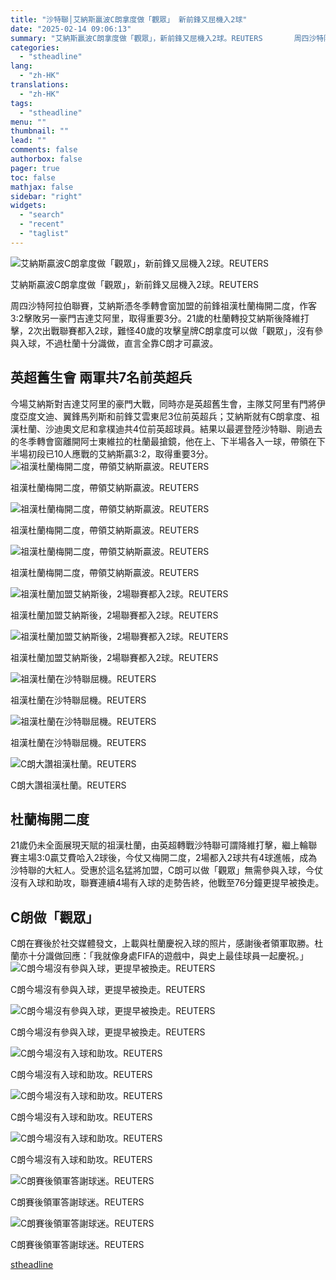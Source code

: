 ```yaml
---
title: "沙特聯│艾納斯贏波C朗拿度做「觀眾」 新前鋒又屈機入2球"
date: "2025-02-14 09:06:13"
summary: "艾納斯贏波C朗拿度做「觀眾」，新前鋒又屈機入2球。REUTERS       周四沙特阿拉伯..."
categories:
  - "stheadline"
lang:
  - "zh-HK"
translations:
  - "zh-HK"
tags:
  - "stheadline"
menu: ""
thumbnail: ""
lead: ""
comments: false
authorbox: false
pager: true
toc: false
mathjax: false
sidebar: "right"
widgets:
  - "search"
  - "recent"
  - "taglist"
---
```


![艾納斯贏波C朗拿度做「觀眾」，新前鋒又屈機入2球。REUTERS](https://image.stheadline.com/f/680p0/0x0/100/none/c66dcc7c322f591ef4def56665e2491f/stheadline/inewsmedia/20250214/_2025021408392549066.jpg)

艾納斯贏波C朗拿度做「觀眾」，新前鋒又屈機入2球。REUTERS




周四沙特阿拉伯聯賽，艾納斯憑冬季轉會窗加盟的前鋒祖漢杜蘭梅開二度，作客3:2擊敗另一豪門吉達艾阿里，取得重要3分。21歲的杜蘭轉投艾納斯後降維打擊，2次出戰聯賽都入2球，難怪40歲的攻擊皇牌C朗拿度可以做「觀眾」，沒有參與入球，不過杜蘭十分識做，直言全靠C朗才可贏波。

英超舊生會 兩軍共7名前英超兵
---------------

今場艾納斯對吉達艾阿里的豪門大戰，同時亦是英超舊生會，主隊艾阿里有門將伊度亞度文迪、翼鋒馬列斯和前鋒艾雲東尼3位前英超兵；艾納斯就有C朗拿度、祖漢杜蘭、沙迪奧文尼和拿樸迪共4位前英超球員。結果以最遲登陸沙特聯、剛過去的冬季轉會窗離開阿士東維拉的杜蘭最搶鏡，他在上、下半場各入一球，帶領在下半場初段已10人應戰的艾納斯贏3:2，取得重要3分。
 ![祖漢杜蘭梅開二度，帶領艾納斯贏波。REUTERS](https://image.hkhl.hk/f/1024p0/0x0/100/none/f70b5fe80cdfa4fea4fd4c21a638713b/2025-02/1_26.JPG)


祖漢杜蘭梅開二度，帶領艾納斯贏波。REUTERS



 ![祖漢杜蘭梅開二度，帶領艾納斯贏波。REUTERS](https://image.hkhl.hk/f/1024p0/0x0/100/none/43d8a65f3b23e654a4b85407f42cc946/2025-02/2_12.JPG)


祖漢杜蘭梅開二度，帶領艾納斯贏波。REUTERS



 ![祖漢杜蘭梅開二度，帶領艾納斯贏波。REUTERS](https://image.hkhl.hk/f/1024p0/0x0/100/none/7f38946beec25ca301378bcca3b6ff3b/2025-02/3_24.JPG)


祖漢杜蘭梅開二度，帶領艾納斯贏波。REUTERS



 ![祖漢杜蘭加盟艾納斯後，2場聯賽都入2球。REUTERS](https://image.hkhl.hk/f/1024p0/0x0/100/none/29f3081731b8f1f93961b6f6eb8bfc96/2025-02/4_25.JPG)


祖漢杜蘭加盟艾納斯後，2場聯賽都入2球。REUTERS



 ![祖漢杜蘭加盟艾納斯後，2場聯賽都入2球。REUTERS](https://image.hkhl.hk/f/1024p0/0x0/100/none/063553c17845f455d5e1d34f308cbf03/2025-02/5_25.JPG)


祖漢杜蘭加盟艾納斯後，2場聯賽都入2球。REUTERS



 ![祖漢杜蘭在沙特聯屈機。REUTERS](https://image.hkhl.hk/f/1024p0/0x0/100/none/a64f4d4f37e3e7deacdf9b64116b260d/2025-02/6_25.JPG)


祖漢杜蘭在沙特聯屈機。REUTERS



 ![祖漢杜蘭在沙特聯屈機。REUTERS](https://image.hkhl.hk/f/1024p0/0x0/100/none/8e7c761af5443ec3daccdce7dd78b42f/2025-02/7_22.JPG)


祖漢杜蘭在沙特聯屈機。REUTERS



 ![C朗大讚祖漢杜蘭。REUTERS](https://image.hkhl.hk/f/1024p0/0x0/100/none/c0fd433da205d1f0144d3dd63467c755/2025-02/8_19.JPG)


C朗大讚祖漢杜蘭。REUTERS




杜蘭梅開二度
------

21歲仍未全面展現天賦的祖漢杜蘭，由英超轉戰沙特聯可謂降維打擊，繼上輪聯賽主場3:0贏艾費哈入2球後，今仗又梅開二度，2場都入2球共有4球進帳，成為沙特聯的大紅人。受惠於這名猛將加盟，C朗可以做「觀眾」無需參與入球，今仗沒有入球和助攻，聯賽連續4場有入球的走勢告終，他戰至76分鐘更提早被換走。

C朗做「觀眾」
-------

C朗在賽後於社交媒體發文，上載與杜蘭慶祝入球的照片，感謝後者領軍取勝。杜蘭亦十分識做回應：「我就像身處FIFA的遊戲中，與史上最佳球員一起慶祝。」
 ![C朗今場沒有參與入球，更提早被換走。REUTERS](https://image.hkhl.hk/f/1024p0/0x0/100/none/a3c6a5d516d6efe40b6b7450737e2bcd/2025-02/9_20.JPG)


C朗今場沒有參與入球，更提早被換走。REUTERS



 ![C朗今場沒有參與入球，更提早被換走。REUTERS](https://image.hkhl.hk/f/1024p0/0x0/100/none/2dca1143176c501cb80ef5365103aed6/2025-02/10_24.JPG)


C朗今場沒有參與入球，更提早被換走。REUTERS



 ![C朗今場沒有入球和助攻。REUTERS](https://image.hkhl.hk/f/1024p0/0x0/100/none/1d7f22eab3d4c3fe1356149da7774195/2025-02/11_24.JPG)


C朗今場沒有入球和助攻。REUTERS



 ![C朗今場沒有入球和助攻。REUTERS](https://image.hkhl.hk/f/1024p0/0x0/100/none/ac7ac3b2334ce6f9ae798b2e0f1c1f45/2025-02/12_25.JPG)


C朗今場沒有入球和助攻。REUTERS



 ![C朗今場沒有入球和助攻。REUTERS](https://image.hkhl.hk/f/1024p0/0x0/100/none/9bb79e5f9236abd1a6945ab4cd1be85c/2025-02/13_22.JPG)


C朗今場沒有入球和助攻。REUTERS



 ![C朗賽後領軍答謝球迷。REUTERS](https://image.hkhl.hk/f/1024p0/0x0/100/none/878c26e1c374ac664e9c702433b1093d/2025-02/14_21.JPG)


C朗賽後領軍答謝球迷。REUTERS



 ![C朗賽後領軍答謝球迷。REUTERS](https://image.hkhl.hk/f/1024p0/0x0/100/none/537c5511457a787f8e4cae5331641840/2025-02/15_20.JPG)


C朗賽後領軍答謝球迷。REUTERS

[stheadline](https://std.stheadline.com/realtime/article/2052693/即時-體育-沙特聯│艾納斯贏波C朗拿度做-觀眾-新前鋒又屈機入2球)
